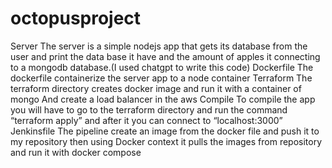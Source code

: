 # octopusproject
Server
The server is a simple nodejs app that gets its database from the user and print the data base it have and the amount of apples it connecting to a mongodb database.(I used chatgpt to write this code)
Dockerfile
The dockerfile containerize the server app  to a node container 
Terraform 
The terraform directory creates docker image and run it with a container of mongo
And create a load balancer in the aws
Compile 
To compile the app you will have to go to the terraform directory and run the command
“terraform apply” and after it you can connect to “localhost:3000”
Jenkinsfile
The pipeline create an image from the docker file and push it to my repository then using
Docker context it pulls the images from repository and run it with docker compose

